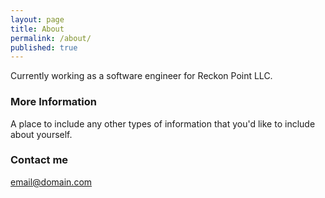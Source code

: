 ```yaml
---
layout: page
title: About
permalink: /about/
published: true
---
```


Currently working as a software engineer for Reckon Point LLC. 

### More Information

A place to include any other types of information that you'd like to include about yourself.

### Contact me

[email@domain.com](mailto:email@domain.com)

